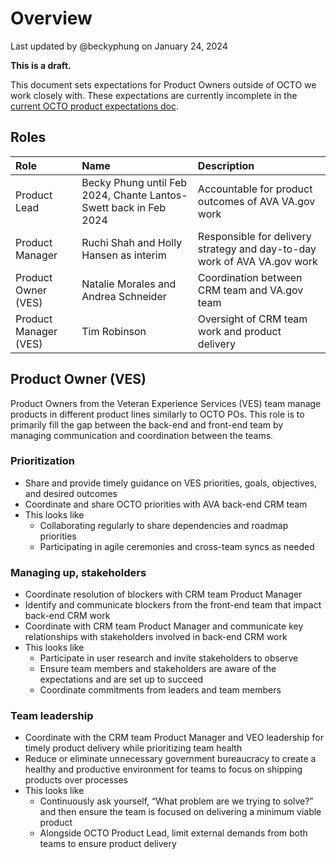 # Overview
Last updated by @beckyphung on January 24, 2024

**This is a draft.**

This document sets expectations for Product Owners outside of OCTO we work closely with. These expectations are currently incomplete in the [current OCTO product expectations doc](https://github.com/department-of-veterans-affairs/va.gov-team/blob/master/octo/product/Product%20Expectations.md).

## Roles 
|Role|Name|Description|
|:--|:--|:--|
|Product Lead|Becky Phung until Feb 2024, Chante Lantos-Swett back in Feb 2024|Accountable for product outcomes of AVA VA.gov work|
|Product Manager|Ruchi Shah and Holly Hansen as interim |Responsible for delivery strategy and day-to-day work of AVA VA.gov work|
|Product Owner (VES)|Natalie Morales and Andrea Schneider|Coordination between CRM team and VA.gov team|
|Product Manager (VES)|Tim Robinson|Oversight of CRM team work and product delivery|

## Product Owner (VES)
Product Owners from the Veteran Experience Services (VES) team manage products in different product lines similarly to OCTO POs. This role is to primarily fill the gap between the back-end and front-end team by managing communication and coordination between the teams.

### Prioritization
- Share and provide timely guidance on VES priorities, goals, objectives, and desired outcomes
- Coordinate and share OCTO priorities with AVA back-end CRM team
- This looks like
  - Collaborating regularly to share dependencies and roadmap priorities
  - Participating in agile ceremonies and cross-team syncs as needed
  
### Managing up, stakeholders
- Coordinate resolution of blockers with CRM team Product Manager
- Identify and communicate blockers from the front-end team that impact back-end CRM work
- Coordinate with CRM team Product Manager and communicate key relationships with stakeholders involved in back-end CRM work
- This looks like
  - Participate in user research and invite stakeholders to observe
  - Ensure team members and stakeholders are aware of the expectations and are set up to succeed
  - Coordinate commitments from leaders and team members

### Team leadership
- Coordinate with the CRM team Product Manager and VEO leadership for timely product delivery while prioritizing team health
- Reduce or eliminate unnecessary government bureaucracy to create a healthy and productive environment for teams to focus on shipping products over processes
- This looks like
  - Continuously ask yourself, “What problem are we trying to solve?” and then ensure the team is focused on delivering a minimum viable product
  - Alongside OCTO Product Lead, limit external demands from both teams to ensure product delivery
